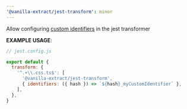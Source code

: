```yaml
---
'@vanilla-extract/jest-transform': minor
---
```


Allow configuring [custom identifiers] in the jest transformer

**EXAMPLE USAGE**:

```js
// jest.config.js

export default {
  transform: {
    '^.+\\.css.ts$': [
      '@vanilla-extract/jest-transform',
      { identifiers: ({ hash }) => `${hash}_myCustomIdentifier` },
    ],
  },
}
```

[custom identifiers]: https://vanilla-extract.style/documentation/integrations/webpack/#identifiers
